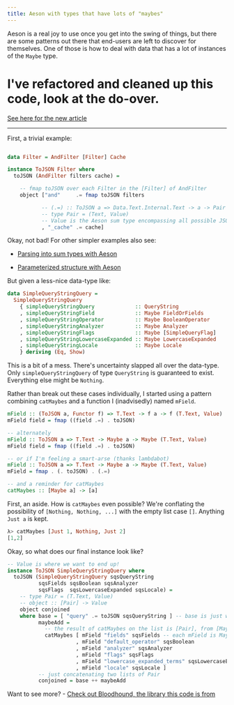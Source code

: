 ```yaml
---
title: Aeson with types that have lots of "maybes"
---
```


Aeson is a real joy to use once you get into the swing of things, but there are some patterns out there that end-users are left to discover for themselves. One of those is how to deal with data that has a lot of instances of the `Maybe` type.

<!--more-->

# I've refactored and cleaned up this code, look at the do-over.

[See here for the new article](/posts/2014-07-31-aeson-with-uncertainty-revised.html)

* * * * *

First, a trivial example:

```haskell

data Filter = AndFilter [Filter] Cache

instance ToJSON Filter where
  toJSON (AndFilter filters cache) =

    -- fmap toJSON over each Filter in the [Filter] of AndFilter  
    object ["and"     .= fmap toJSON filters

           -- (.=) :: ToJSON a => Data.Text.Internal.Text -> a -> Pair
           -- type Pair = (Text, Value)
           -- Value is the Aeson sum type encompassing all possible JSON values.
           , "_cache" .= cache]
```

Okay, not bad! For other simpler examples also see:

- [Parsing into sum types with Aeson](http://bitemyapp.com/posts/2014-04-17-parsing-nondeterministic-data-with-aeson-and-sum-types.html)

- [Parameterized structure with Aeson](http://bitemyapp.com/posts/2014-04-11-aeson-and-user-created-types.html)

But given a less-nice data-type like:

```haskell
data SimpleQueryStringQuery =
  SimpleQueryStringQuery
    { simpleQueryStringQuery             :: QueryString
    , simpleQueryStringField             :: Maybe FieldOrFields
    , simpleQueryStringOperator          :: Maybe BooleanOperator
    , simpleQueryStringAnalyzer          :: Maybe Analyzer
    , simpleQueryStringFlags             :: Maybe [SimpleQueryFlag]
    , simpleQueryStringLowercaseExpanded :: Maybe LowercaseExpanded
    , simpleQueryStringLocale            :: Maybe Locale
    } deriving (Eq, Show)
```

This is a bit of a mess. There's uncertainty slapped all over the data-type. Only
`simpleQueryStringQuery` of type `QueryString` is guaranteed to exist. Everything
else might be `Nothing`.

Rather than break out these cases individually, I started using a pattern combining
`catMaybes` and a function I (inadvisedly) named `mField`.

```haskell
mField :: (ToJSON a, Functor f) => T.Text -> f a -> f (T.Text, Value)
mField field = fmap ((field .=) . toJSON)

-- alternately
mField :: ToJSON a => T.Text -> Maybe a -> Maybe (T.Text, Value)
mField field = fmap ((field .=) . toJSON)

-- or if I'm feeling a smart-arse (thanks lambdabot)
mField :: ToJSON a => T.Text -> Maybe a -> Maybe (T.Text, Value)
mField = fmap . (. toJSON) . (.=)

-- and a reminder for catMaybes
catMaybes :: [Maybe a] -> [a]
```

First, an aside. How is `catMaybes` even possible? We're conflating
the possibility of `[Nothing, Nothing, ...]` with the empty list case `[]`.
Anything `Just a` is kept.

```haskell
λ> catMaybes [Just 1, Nothing, Just 2]
[1,2]
```

Okay, so what does our final instance look like?

```haskell
-- Value is where we want to end up!
instance ToJSON SimpleQueryStringQuery where
  toJSON (SimpleQueryStringQuery sqsQueryString
          sqsFields sqsBoolean sqsAnalyzer
          sqsFlags  sqsLowercaseExpanded sqsLocale) =
    -- type Pair = (T.Text, Value)
    -- object :: [Pair] -> Value
    object conjoined
    where base = [ "query" .= toJSON sqsQueryString ] -- base is just whatever isn't 'Maybe'
          maybeAdd =
            -- the result of catMaybes on the list is [Pair], from [Maybe Pair]
            catMaybes [ mField "fields" sqsFields -- each mField is Maybe Pair
                      , mField "default_operator" sqsBoolean
                      , mField "analyzer" sqsAnalyzer
                      , mField "flags" sqsFlags
                      , mField "lowercase_expanded_terms" sqsLowercaseExpanded
                      , mField "locale" sqsLocale ]
          -- just concatenating two lists of Pair
          conjoined = base ++ maybeAdd
```

Want to see more? - [Check out Bloodhound, the library this code is from](https://github.com/bitemyapp/bloodhound)
